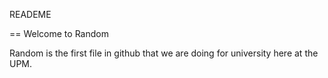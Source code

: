 READEME

== Welcome to Random

Random is the first file in github that we are doing for university here at the UPM.
